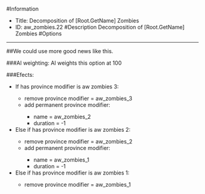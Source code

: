 #Information
 - Title: Decomposition of [Root.GetName] Zombies
 - ID: aw_zombies.22
#Description
Decomposition of [Root.GetName] Zombies
#Options

___
##We could use more good news like this.

###AI weighting:
AI weights this option at 100


###Efects:<ul><li>If has province modifier is aw zombies 3:</li><ul><li>remove province modifier = aw_zombies_3</li><li>add permanent province modifier:</li><ul><li>name = aw_zombies_2</li><li>duration = -1</li></ul></ul><li>Else if has province modifier is aw zombies 2:</li><ul><li>remove province modifier = aw_zombies_2</li><li>add permanent province modifier:</li><ul><li>name = aw_zombies_1</li><li>duration = -1</li></ul></ul><li>Else if has province modifier is aw zombies 1:</li><ul><li>remove province modifier = aw_zombies_1</li></ul></ul>
